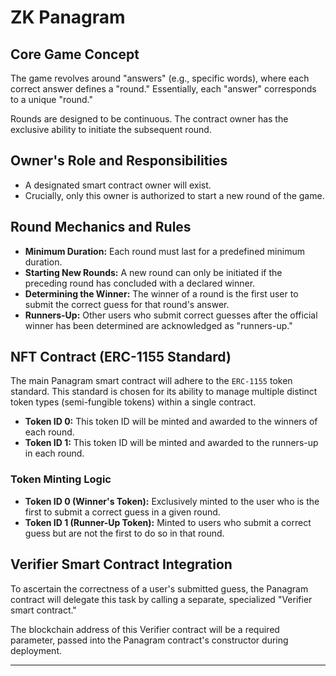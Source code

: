 # ZK Panagram

## Core Game Concept

The game revolves around "answers" (e.g., specific words), where each correct answer defines a "round." Essentially, each "answer" corresponds to a unique "round."

Rounds are designed to be continuous. The contract owner has the exclusive ability to initiate the subsequent round.

## Owner's Role and Responsibilities

- A designated smart contract owner will exist.
- Crucially, only this owner is authorized to start a new round of the game.

## Round Mechanics and Rules

- **Minimum Duration:** Each round must last for a predefined minimum duration.
- **Starting New Rounds:** A new round can only be initiated if the preceding round has concluded with a declared winner.
- **Determining the Winner:** The winner of a round is the first user to submit the correct guess for that round's answer.
- **Runners-Up:** Other users who submit correct guesses after the official winner has been determined are acknowledged as "runners-up."

## NFT Contract (ERC-1155 Standard)

The main Panagram smart contract will adhere to the `ERC-1155` token standard. This standard is chosen for its ability to manage multiple distinct token types (semi-fungible tokens) within a single contract.

- **Token ID 0:** This token ID will be minted and awarded to the winners of each round.
- **Token ID 1:** This token ID will be minted and awarded to the runners-up in each round.

### Token Minting Logic

- **Token ID 0 (Winner's Token):** Exclusively minted to the user who is the first to submit a correct guess in a given round.
- **Token ID 1 (Runner-Up Token):** Minted to users who submit a correct guess but are not the first to do so in that round.

## Verifier Smart Contract Integration

To ascertain the correctness of a user's submitted guess, the Panagram contract will delegate this task by calling a separate, specialized "Verifier smart contract."

The blockchain address of this Verifier contract will be a required parameter, passed into the Panagram contract's constructor during deployment.

---
